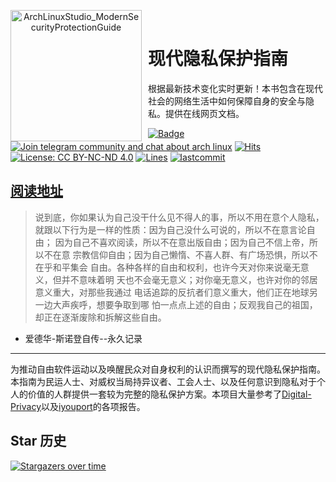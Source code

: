 <p align="center">

<img width="210" height="210" align="left" style="float: left; margin: 0 10px 0 0;" src="https://archlinuxstudio.github.io/ModernSecurityProtectionGuide/v.jpg" alt="ArchLinuxStudio_ModernSecurityProtectionGuide"/>
</br>
<h1>现代隐私保护指南</h1> 
根据最新技术变化实时更新！本书包含在现代社会的网络生活中如何保障自身的安全与隐私。提供在线网页文档。
</p>

[![Badge](https://img.shields.io/badge/link-ModernSecurityProtectionGuide-%230088cc.svg)](https://archlinuxstudio.github.io/ModernSecurityProtectionGuide)
[![Join telegram community and chat about arch linux](https://img.shields.io/discord/628978428019736619?label=&logo=telegram&logoColor=ffffff&color=7389D8&labelColor=6A7EC2&cacheSeconds=60)](https://t.me/FSF_Ministry_of_Truth)
[![Hits](https://hits.seeyoufarm.com/api/count/incr/badge.svg?url=https%3A%2F%2Fgithub.com%2FArchLinuxStudio%2FModernSecurityProtectionGuide&count_bg=%2379C83D&title_bg=%23555555&icon=&icon_color=%23E7E7E7&title=hits&edge_flat=false)](https://hits.seeyoufarm.com)
[![License: CC BY-NC-ND 4.0](https://img.shields.io/badge/License-CC%20BY--NC--ND%204.0-lightgrey.svg)](https://creativecommons.org/licenses/by-nc-nd/4.0/)
[![Lines](https://img.shields.io/tokei/lines/github/ArchLinuxStudio/ModernSecurityProtectionGuide)](https://img.shields.io/tokei/lines/github/ArchLinuxStudio/ModernSecurityProtectionGuide)
[![lastcommit](https://img.shields.io/github/last-commit/ArchLinuxStudio/ModernSecurityProtectionGuide)](https://img.shields.io/github/last-commit/ArchLinuxStudio/ModernSecurityProtectionGuide)

<!-- shields not support telegram online count now, use sample discord instead temporarily -->

## [阅读地址](https://ArchLinuxStudio.github.io/ModernSecurityProtectionGuide/#/)

> 说到底，你如果认为自己没干什么见不得人的事，所以不用在意个人隐私，
> 就跟以下行为是一样的性质：因为自己没什么可说的，所以不在意言论自由；
> 因为自己不喜欢阅读，所以不在意出版自由；因为自己不信上帝，所以不在意
> 宗教信仰自由；因为自己懒惰、不喜人群、有广场恐惧，所以不在乎和平集会
> 自由。各种各样的自由和权利，也许今天对你来说毫无意义，但并不意味着明
> 天也不会毫无意义；对你毫无意义，也许对你的邻居意义重大，对那些我通过
> 电话追踪的反抗者们意义重大，他们正在地球另一边大声疾呼，想要争取到哪
> 怕一点点上述的自由；反观我自己的祖国，却正在逐渐废除和拆解这些自由。

- 爱德华-斯诺登自传--永久记录

---

为推动自由软件运动以及唤醒民众对自身权利的认识而撰写的现代隐私保护指南。本指南为民运人士、对威权当局持异议者、工会人士、以及任何意识到隐私对于个人的价值的人群提供一套较为完整的隐私保护方案。本项目大量参考了[Digital-Privacy](https://github.com/ffffffff0x/Digital-Privacy)以及[iyouport](https://iyouport.substack.com/)的各项报告。

## Star 历史

[![Stargazers over time](https://starchart.cc/ArchLinuxStudio/ModernSecurityProtectionGuide.svg)](https://starchart.cc/ArchLinuxStudio/ModernSecurityProtectionGuide)
